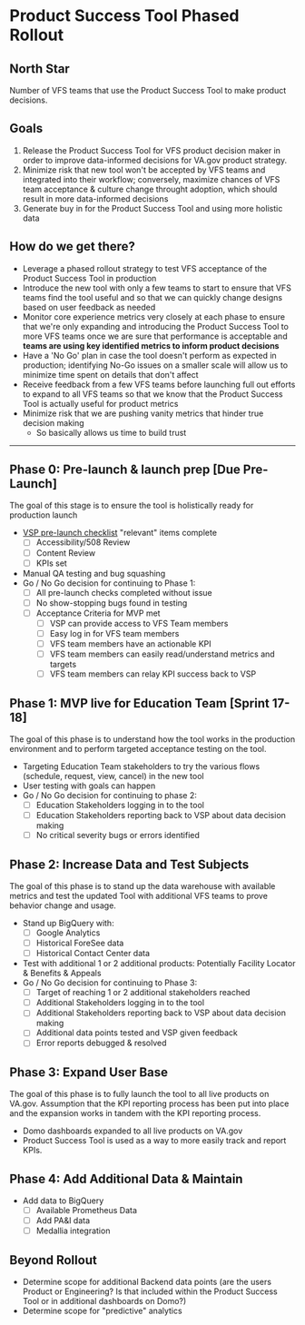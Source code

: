 # Product Success Tool Phased Rollout

## North Star
Number of VFS teams that use the Product Success Tool to make product decisions.

## Goals
1. Release the Product Success Tool for VFS product decision maker in order to improve data-informed decisions for VA.gov product strategy.
2. Minimize risk that new tool won't be accepted by VFS teams and integrated into their workflow; conversely, maximize chances of VFS team acceptance & culture change throught adoption, which should result in more data-informed decisions
3. Generate buy in for the Product Success Tool and using more holistic data

## How do we get there?
- Leverage a phased rollout strategy to test VFS acceptance of the Product Success Tool in production
- Introduce the new tool with only a few teams to start to ensure that VFS teams find the tool useful and so that we can quickly change designs based on user feedback as needed
- Monitor core experience metrics very closely at each phase to ensure that we're only expanding and introducing the Product Success Tool to more VFS teams once we are sure that performance is acceptable and **teams are using key identified metrics to inform product decisions**
- Have a 'No Go' plan in case the tool doesn't perform as expected in production; identifying No-Go issues on a smaller scale will allow us to minimize time spent on details that don't affect 
- Receive feedback from a few VFS teams before launching full out efforts to expand to all VFS teams so that we know that the Product Success Tool is actually useful for product metrics 
- Minimize risk that we are pushing vanity metrics that hinder true decision making
  - So basically allows us time to build trust

-----

## Phase 0: Pre-launch & launch prep [Due Pre-Launch]
The goal of this stage is to ensure the tool is holistically ready for production launch
- [VSP pre-launch checklist](https://github.com/department-of-veterans-affairs/va.gov-team/blob/master/platform/working-with-vsp/orientation/Product%20Development%20Checklist.md) "relevant" items complete
    - [ ] Accessibility/508 Review
    - [ ] Content Review
    - [ ] KPIs set
- Manual QA testing and bug squashing
- Go / No Go decision for continuing to Phase 1:
  - [ ] All pre-launch checks completed without issue
  - [ ] No show-stopping bugs found in testing
  - [ ] Acceptance Criteria for MVP met 
     - [ ] VSP can provide access to VFS Team members
     - [ ] Easy log in for VFS team members
     - [ ] VFS team members have an actionable KPI 
     - [ ] VFS team members can easily read/understand metrics and targets
     - [ ] VFS team members can relay KPI success back to VSP

## Phase 1: MVP live for Education Team [Sprint 17-18]
The goal of this phase is to understand how the tool works in the production environment and to perform targeted acceptance testing on the tool.
- Targeting Education Team stakeholders to try the various flows (schedule, request, view, cancel) in the new tool
- User testing with goals can happen
- Go / No Go decision for continuing to phase 2:
  - [ ] Education Stakeholders logging in to the tool
  - [ ] Education Stakeholders reporting back to VSP about data decision making
  - [ ] No critical severity bugs or errors identified
  
## Phase 2: Increase Data and Test Subjects
The goal of this phase is to stand up the data warehouse with available metrics and test the updated Tool with additional VFS teams to prove behavior change and usage. 
- Stand up BigQuery with:
  - [ ] Google Analytics
  - [ ] Historical ForeSee data  
  - [ ] Historical Contact Center data
- Test with additional 1 or 2 additional products: Potentially Facility Locator & Benefits & Appeals
- Go / No Go decision for continuing to Phase 3:
  - [ ] Target of reaching 1 or 2 additional stakeholders reached
  - [ ] Additional Stakeholders logging in to the tool
  - [ ] Additional Stakeholders reporting back to VSP about data decision making
  - [ ] Additional data points tested and VSP given feedback
  - [ ] Error reports debugged & resolved

## Phase 3: Expand User Base
The goal of this phase is to fully launch the tool to all live products on VA.gov. Assumption that the KPI reporting process has been put into place and the expansion works in tandem with the KPI reporting process.
- Domo dashboards expanded to all live products on VA.gov
- Product Success Tool is used as a way to more easily track and report KPIs.

## Phase 4: Add Additional Data & Maintain
- Add data to BigQuery
  - [ ] Available Prometheus Data
  - [ ] Add PA&I data
  - [ ] Medallia integration

## Beyond Rollout
- Determine scope for additional Backend data points (are the users Product or Engineering? Is that included within the Product Success Tool or in additional dashboards on Domo?)
- Determine scope for "predictive" analytics

